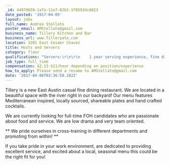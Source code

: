 ```yaml
---
_id: 44970650-1a7a-11e7-82b2-1f8592dc6023
date_posted: '2017-04-05'
layout: jobs
full_name: Andrea Stellato
poster_email: AMStellato@gmail.com
business_name: Tillery Kitchen and Bar
business_url: www.Tilleryatx.com
location: 3201 East Cesaer Chavez
title: Hosts and Servers
category: floor
qualifications: "Servers:\r\n\r\n    1 year serving experience, fine dining a plus\r\n    Knowledgeable of local beer and spirits\r\n    Appreciation of farm to table service\r\n\r\nHosts:\r\n\r\n    Experience with Open Table preferred\r\n    Full or part time availability\r\n    Poised under pressure\r\n\r\nSupport Staff:\r\n\r\n    Great sense of urgency\r\n    Willing to help out in different departments\r\n    Thrives in a fast paced environment"
job_type: full_time
compensation: $2.13-$11/hour depending on position/experience
how_to_apply: Please send a resume to AMStellato@gmail.com
date: '2017-04-06T03:36:50.182Z'
---
```

Tillery is a new East Austin casual fine dining restaurant. We are located in a beautiful space with the river right in our backyard! Our menu features Mediterranean inspired, locally sourced, shareable plates and hand crafted cocktails.

We are currently looking for full-time FOH candidates who are passionate about food and service. We are low drama and very team oriented.

** We pride ourselves in cross-training in different departments and promoting from within! **

If you take pride in your work environment, are dedicated to providing excellent service, and excited about a local, seasonal menu this could be the right fit for you!
